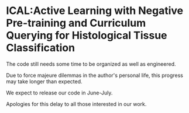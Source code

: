# ICAL:Active Learning with Negative Pre-training and Curriculum Querying for Histological Tissue Classification

The code still needs some time to be organized as well as engineered. 

Due to force majeure dilemmas in the author's personal life, this progress may take longer than expected. 

We expect to release our code in June-July. 

Apologies for this delay to all those interested in our work.
